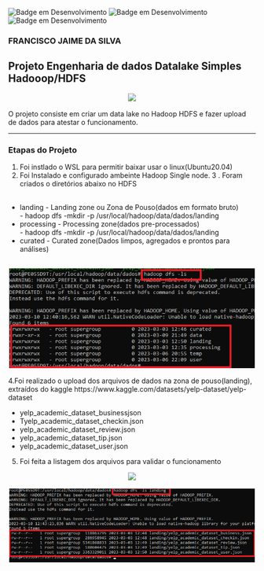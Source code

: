 ![Badge em Desenvolvimento](https://img.shields.io/badge/WSL-yellow)
![Badge em Desenvolvimento](https://img.shields.io/badge/HADOOP-blue)
![Badge em Desenvolvimento](https://img.shields.io/badge/HDFS-green)

### FRANCISCO JAIME DA SILVA


## Projeto Engenharia de dados Datalake Simples Hadooop/HDFS


<p align="center"><img src="./images/AwsERM.png" width="500"></p>


O projeto consiste em criar um data lake no Hadoop HDFS e fazer upload de dados para atestar o funcionamento.

---

### Etapas do Projeto

1. Foi instlado o WSL para permitir baixar usar o linux(Ubuntu20.04)
2. Foi Instalado e configurado ambeinte Hadoop Single node.
3 . Foram criados o diretórios abaixo no HDFS
<ul>
  <li>landing - Landing zone ou Zona de Pouso(dados em formato bruto)</li>
  - hadoop dfs -mkdir -p /usr/local/hadoop/data/dados/landing
  <li>processing - Processing zone(dados pre-processados)</li>
  - hadoop dfs -mkdir -p /usr/local/hadoop/data/dados/landing
  <li>curated - Curated zone(Dados limpos, agregados e prontos para análises)</li>  
</ul> 
<p align="center"><img src="./images/ListaDiretoriosHDFS.png" width="500"></p>
4.Foi realizado o upload dos arquivos de dados na zona de pouso(landing), extraídos do kaggle
https://www.kaggle.com/datasets/yelp-dataset/yelp-dataset
<ul>
  <li>yelp_academic_dataset_businessjson</li>  
  <li>Tyelp_academic_dataset_checkin.json</li>
  <li>yelp_academic_dataset_review.json</li>
  <li>yelp_academic_dataset_tip.json</li>
  <li>yelp_academic_dataset_user.json</li>
</ul> 

5. Foi feita a listagem dos arquivos para validar o funcionamento 
<p align="center"><img src="./imagens/ListaArquivosHDFS.png" width="500"></p>
<p align="center"><img src="./images/ListaArquivosHDFS.png" width="500"></p>
